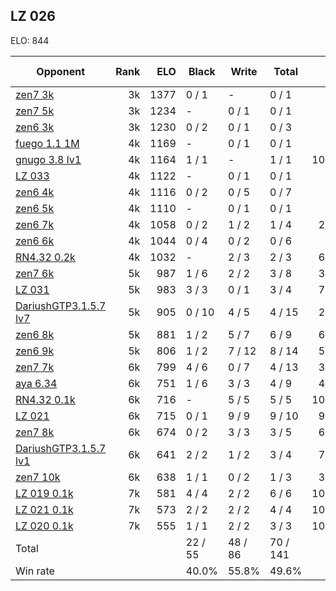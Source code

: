 ## LZ 026 ##

ELO: 844

Opponent | Rank | ELO | Black | Write | Total | Win rate
---------|-----:|----:|-------|-------|-------|-------:
[zen7 3k](zen7%203k.md) | 3k | 1377 | 0 / 1 | - | 0 / 1 | 0.0%
[zen7 5k](zen7%205k.md) | 3k | 1234 | - | 0 / 1 | 0 / 1 | 0.0%
[zen6 3k](zen6%203k.md) | 3k | 1230 | 0 / 2 | 0 / 1 | 0 / 3 | 0.0%
[fuego 1.1 1M](fuego%201.1%201M.md) | 4k | 1169 | - | 0 / 1 | 0 / 1 | 0.0%
[gnugo 3.8 lv1](gnugo%203.8%20lv1.md) | 4k | 1164 | 1 / 1 | - | 1 / 1 | 100.0%
[LZ 033](LZ%20033.md) | 4k | 1122 | - | 0 / 1 | 0 / 1 | 0.0%
[zen6 4k](zen6%204k.md) | 4k | 1116 | 0 / 2 | 0 / 5 | 0 / 7 | 0.0%
[zen6 5k](zen6%205k.md) | 4k | 1110 | - | 0 / 1 | 0 / 1 | 0.0%
[zen6 7k](zen6%207k.md) | 4k | 1058 | 0 / 2 | 1 / 2 | 1 / 4 | 25.0%
[zen6 6k](zen6%206k.md) | 4k | 1044 | 0 / 4 | 0 / 2 | 0 / 6 | 0.0%
[RN4.32 0.2k](RN4.32%200.2k.md) | 4k | 1032 | - | 2 / 3 | 2 / 3 | 66.7%
[zen7 6k](zen7%206k.md) | 5k | 987 | 1 / 6 | 2 / 2 | 3 / 8 | 37.5%
[LZ 031](LZ%20031.md) | 5k | 983 | 3 / 3 | 0 / 1 | 3 / 4 | 75.0%
[DariushGTP3.1.5.7 lv7](DariushGTP3.1.5.7%20lv7.md) | 5k | 905 | 0 / 10 | 4 / 5 | 4 / 15 | 26.7%
[zen6 8k](zen6%208k.md) | 5k | 881 | 1 / 2 | 5 / 7 | 6 / 9 | 66.7%
[zen6 9k](zen6%209k.md) | 5k | 806 | 1 / 2 | 7 / 12 | 8 / 14 | 57.1%
[zen7 7k](zen7%207k.md) | 6k | 799 | 4 / 6 | 0 / 7 | 4 / 13 | 30.8%
[aya 6.34](aya%206.34.md) | 6k | 751 | 1 / 6 | 3 / 3 | 4 / 9 | 44.4%
[RN4.32 0.1k](RN4.32%200.1k.md) | 6k | 716 | - | 5 / 5 | 5 / 5 | 100.0%
[LZ 021](LZ%20021.md) | 6k | 715 | 0 / 1 | 9 / 9 | 9 / 10 | 90.0%
[zen7 8k](zen7%208k.md) | 6k | 674 | 0 / 2 | 3 / 3 | 3 / 5 | 60.0%
[DariushGTP3.1.5.7 lv1](DariushGTP3.1.5.7%20lv1.md) | 6k | 641 | 2 / 2 | 1 / 2 | 3 / 4 | 75.0%
[zen7 10k](zen7%2010k.md) | 6k | 638 | 1 / 1 | 0 / 2 | 1 / 3 | 33.3%
[LZ 019 0.1k](LZ%20019%200.1k.md) | 7k | 581 | 4 / 4 | 2 / 2 | 6 / 6 | 100.0%
[LZ 021 0.1k](LZ%20021%200.1k.md) | 7k | 573 | 2 / 2 | 2 / 2 | 4 / 4 | 100.0%
[LZ 020 0.1k](LZ%20020%200.1k.md) | 7k | 555 | 1 / 1 | 2 / 2 | 3 / 3 | 100.0%
Total | | | 22 / 55 | 48 / 86 | 70 / 141 | 
Win rate| | | 40.0% | 55.8% | 49.6% | 
